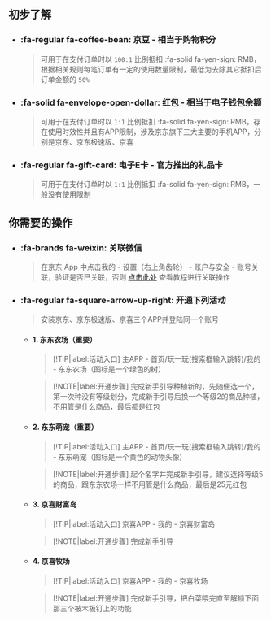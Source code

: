 ## 初步了解

- ### :fa-regular fa-coffee-bean: 京豆 - 相当于购物积分
    > 可用于在支付订单时以 `100:1` 比例抵扣 :fa-solid fa-yen-sign: RMB，根据相关规则每笔订单有一定的使用数量限制，最低为去除其它抵扣后订单金额的 `50%`
- ### :fa-solid fa-envelope-open-dollar: 红包 - 相当于电子钱包余额
    > 可用于在支付订单时以 `1:1` 比例抵扣 :fa-solid fa-yen-sign: RMB，存在使用时效性并且有APP限制，涉及京东旗下三大主要的手机APP，分别是京东、京东极速版、京喜
- ### :fa-regular fa-gift-card: 电子E卡 - 官方推出的礼品卡
    > 可用于在支付订单时以 `1:1` 比例抵扣 :fa-solid fa-yen-sign: RMB，一般没有使用限制

## 你需要的操作

- ### :fa-brands fa-weixin: 关联微信
    
    > 在京东 App 中点击我的 - 设置（右上角齿轮） - 账户与安全 - 账号关联，验证是否已关联，否则 [点击此处](https://jingyan.baidu.com/article/08b6a59104812854a9092271.html) 查看教程进行关联操作

- ### :fa-regular fa-square-arrow-up-right: 开通下列活动

    > 安装京东、京东极速版、京喜三个APP并登陆同一个账号

    - #### 1. 东东农场（重要）

        > [!TIP|label:活动入口]
        > 主APP - 首页/玩一玩(搜索框输入跳转)/我的 - 东东农场（图标是一个绿色的树） 

        > [!NOTE|label:开通步骤]
        > 完成新手引导种植新的，先随便选一个，第一次种没有等级划分，完成新手引导后换一个等级2的商品种植，不用管是什么商品，最后都是红包

    - #### 2. 东东萌宠（重要）

        > [!TIP|label:活动入口]
        > 主APP - 首页/玩一玩(搜索框输入跳转)/我的 - 东东萌宠（图标是一个黄色的动物头像） 

        > [!NOTE|label:开通步骤]
        > 起个名字并完成新手引导，建议选择等级5的商品，跟东东农场一样不用管是什么商品，最后是25元红包

    - #### 3. 京喜财富岛

        > [!TIP|label:活动入口]
        > 京喜APP - 我的 - 京喜财富岛

        > [!NOTE|label:开通步骤]
        > 完成新手引导

    - #### 4. 京喜牧场

        > [!TIP|label:活动入口]
        > 京喜APP - 我的 - 京喜牧场

        > [!NOTE|label:开通步骤]
        > 完成新手引导，把白菜喂完直至解锁下面那三个被木板钉上的功能
